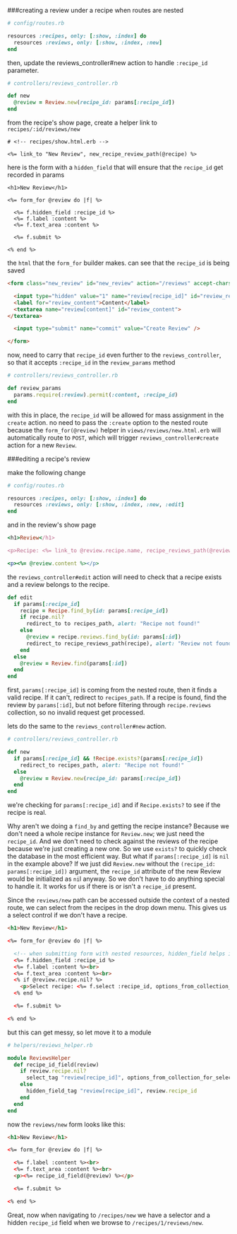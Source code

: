 ###creating a review under a recipe when routes are nested

```ruby
# config/routes.rb

resources :recipes, only: [:show, :index] do
  resources :reviews, only: [:show, :index, :new]
end
```

then, update the reviews_controller#new action to handle `:recipe_id` parameter.

```ruby
# controllers/reviews_controller.rb

def new
  @review = Review.new(recipe_id: params[:recipe_id])
end
```

from the recipe's show page, create a helper link to `recipes/:id/reviews/new`

```
# <!-- recipes/show.html.erb -->

<%= link_to "New Review", new_recipe_review_path(@recipe) %>
```

here is the form with a `hidden_field` that will ensure that the `recipe_id` get recorded in params

```
<h1>New Review</h1>

<%= form_for @review do |f| %>

  <%= f.hidden_field :recipe_id %>
  <%= f.label :content %>
  <%= f.text_area :content %>

  <%= f.submit %>

<% end %>
```

the `html` that the `form_for` builder makes. can see that the `recipe_id` is being saved

```html
<form class="new_review" id="new_review" action="/reviews" accept-charset="UTF-8" method="post"><input name="utf8" type="hidden" value="&#x2713;" /><input type="hidden" name="authenticity_token" value="mJ0PBKIxP/3DRCY+sXysckbKvocmJQwa6GmB+1tvQZnXcAeNfNTU0y0ibErvZFu2Uys+3pf75wLqpCKU0v29cg==" />

  <input type="hidden" value="1" name="review[recipe_id]" id="review_recipe_id" />
  <label for="review_content">Content</label>
  <textarea name="review[content]" id="review_content">
</textarea>

  <input type="submit" name="commit" value="Create Review" />

</form>
```

now, need to carry that `recipe_id` even further to the `reviews_controller`, so that it accepts `:recipe_id` in the `review_params` method

```ruby
# controllers/reviews_controller.rb

def review_params
  params.require(:review).permit(:content, :recipe_id)
end
```

with this in place, the `recipe_id` will be allowed for mass assignment in the `create` action. no need to pass the `:create` option to the nested route because the `form_for(@review)` helper in `views/reviews/new.html.erb` will automatically route to `POST`, which will trigger `reviews_controller#create` action for a new `Review`.

###editing a recipe's review

make the following change

```ruby
# config/routes.rb

resources :recipes, only: [:show, :index] do
  resources :reviews, only: [:show, :index, :new, :edit]
end
```

and in the review's show page

```ruby
<h1>Review</h1>

<p>Recipe: <%= link_to @review.recipe.name, recipe_reviews_path(@review.recipe) if @review.recipe %> (<%= link_to "Edit Review", edit_recipe_review_path(@review.recipe, @review) if @review.recipe %>)</p>

<p><%= @review.content %></p>
```

the `reviews_controller#edit` action will need to check that a recipe exists and a review belongs to the recipe.

```ruby
def edit
  if params[:recipe_id]
    recipe = Recipe.find_by(id: params[:recipe_id])
    if recipe.nil?
      redirect_to to recipes_path, alert: "Recipe not found!"
    else
      @review = recipe.reviews.find_by(id: params[:id])
      redirect_to recipe_reviews_path(recipe), alert: "Review not found!" if @review.nil?
    end
  else
    @review = Review.find(params[:id])
  end
end
```

first, `params[:recipe_id]` is coming from the nested route, then it finds a valid recipe. If it can't, redirect to `recipes_path`. If a recipe is found, find the review by `params[:id]`, but not before filtering through `recipe.reviews` collection, so no invalid request get processed.

lets do the same to the `reviews_controller#new` action.

```ruby
# controllers/reviews_controller.rb

def new
  if params[:recipe_id] && !Recipe.exists?(params[:recipe_id])
    redirect_to recipes_path, alert: "Recipe not found!"
  else
    @review = Review.new(recipe_id: params[:recipe_id])
  end
end
```

we're checking for `params[:recipe_id]` and if `Recipe.exists?` to see if the recipe is real.


Why aren't we doing a `find_by` and getting the recipe instance? Because we don't need a whole recipe instance for `Review.new`; we just need the `recipe_id`. And we don't need to check against the reviews of the recipe because we're just creating a new one. So we use `exists?` to quickly check the database in the most efficient way.
But what if `params[:recipe_id]` is `nil` in the example above? If we just did `Review.new` without the `(recipe_id: params[:recipe_id])` argument, the `recipe_id` attribute of the new Review would be initialized as `ni`l anyway. So we don't have to do anything special to handle it. It works for us if there is or isn't a `recipe_id` present.

Since the `reviews/new` path can be accessed outside the context of a nested route, we can select from the recipes in the drop down menu. This gives us a select control if we don't have a recipe.

```html
<h1>New Review</h1>

<%= form_for @review do |f| %>

  <!-- when submitting form with nested resources, hidden_field helps its value gets back to the server. -->
  <%= f.hidden_field :recipe_id %>
  <%= f.label :content %><br>
  <%= f.text_area :content %><br>
  <% if @review.recipe.nil? %>
    <p>Select recipe: <%= f.select :recipe_id, options_from_collection_for_select(Recipe.all, :id, :name) %></p>
  <% end %>

  <%= f.submit %>

<% end %>
```

but this can get messy, so let move it to a module

```ruby
# helpers/reviews_helper.rb

module ReviewsHelper
  def recipe_id_field(review)
    if review.recipe.nil?
      select_tag "review[recipe_id]", options_from_collection_for_select(Recipe.all, :id, :name)
    else
      hidden_field_tag "review[recipe_id]", review.recipe_id
    end
  end
end
```

now the `reviews/new` form looks like this:

```html
<h1>New Review</h1>

<%= form_for @review do |f| %>

  <%= f.label :content %><br>
  <%= f.text_area :content %><br>
  <p><%= recipe_id_field(@review) %></p>

  <%= f.submit %>

<% end %>
```

Great, now when navigating to `/recipes/new` we have a selector and a hidden `recipe_id` field when we browse to `/recipes/1/reviews/new`.
